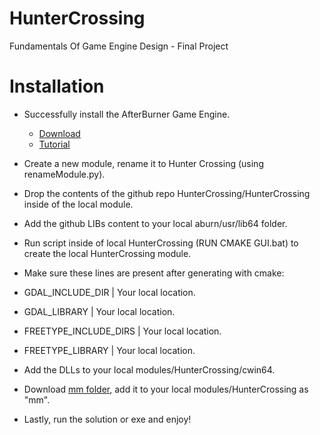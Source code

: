 # HunterCrossing
Fundamentals Of Game Engine Design - Final Project

# Installation

* Successfully install the AfterBurner Game Engine.
  * [Download](https://www.dropbox.com/s/yhaosl3cshlvshv/repo_distro.7z?dl=0)
  * [Tutorial](https://youtu.be/hPGZf2dHSG0)
* Create a new module, rename it to Hunter Crossing (using renameModule.py).
* Drop the contents of the github repo HunterCrossing/HunterCrossing inside of the local module.
* Add the github LIBs content to your local aburn/usr/lib64 folder.
* Run script inside of local HunterCrossing (RUN CMAKE GUI.bat) to create the local HunterCrossing module.
 * Make sure these lines are present after generating with cmake:
  * GDAL_INCLUDE_DIR | Your local location.
  * GDAL_LIBRARY | Your local location.
  * FREETYPE_INCLUDE_DIRS | Your local location.
  * FREETYPE_LIBRARY | Your local location.
* Add the DLLs to your local modules/HunterCrossing/cwin64.
* Download [mm folder](https://www.dropbox.com/scl/fi/slluh4cyugwo9b7oq6qfp/mm.zip?rlkey=nt227wnny0ieu0s68op9hb8ku&st=5pz02mb1&dl=0), add it to your local modules/HunterCrossing as "mm".

* Lastly, run the solution or exe and enjoy!
